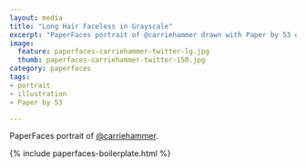```yaml
---
layout: media
title: "Long Hair Faceless in Grayscale"
excerpt: "PaperFaces portrait of @carriehammer drawn with Paper by 53 on an iPad."
image: 
  feature: paperfaces-carriehammer-twitter-lg.jpg
  thumb: paperfaces-carriehammer-twitter-150.jpg
category: paperfaces
tags: 
- portrait
- illustration
- Paper by 53

---
```


PaperFaces portrait of [@carriehammer](http://twitter.com/carriehammer).

{% include paperfaces-boilerplate.html %}